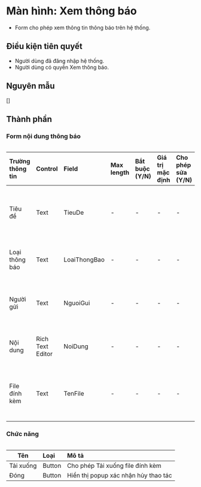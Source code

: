 # Màn hình: Xem thông báo
- Form cho phép xem thông tin thông báo trên hệ thống.

## Điều kiện tiên quyết
- Người dùng đã đăng nhập hệ thống.
- Người dùng có quyền Xem thông báo.

## Nguyên mẫu
[]

## Thành phần

### Form nội dung thông báo

<div style="overflow-x:auto">
 
| Trường thông tin | Control          | Field        | Max length | Bắt buộc (Y/N) | Giá trị mặc định | Cho phép sửa (Y/N) | Mô tả                                 |
| :--------------- | :--------------- | :----------- | :--------- | :------------- | :--------------- | :----------------- | :------------------------------------ |
| Tiêu đề          | Text             | TieuDe       | -          | -              | -                | -                  | Hiển thị tiêu đề của thông báo        |
| Loại thông báo   | Text             | LoaiThongBao | -          | -              | -                | -                  | Hiển thị loại thông báo               |
| Người gửi        | Text             | NguoiGui     | -          | -              | -                | -                  | Hiển thị tên người tạo thông báo      |
| Nội dung         | Rich Text Editor | NoiDung      | -          | -              | -                | -                  | Hiển thị nội dung thông báo           |
| File đính kèm    | Text             | TenFile      | -          | -              | -                | -                  | Hiển thị Tên file đính kèm (**BR5.**) |


### Chức năng

<div style="overflow-x:auto">

| Tên       | Loại   | Mô tả                                |
| --------- | :----- | :----------------------------------- |
| Tải xuống | Button | Cho phép Tải xuống file đính kèm     |
| Đóng      | Button | Hiển thị popup xác nhận hủy thao tác |
